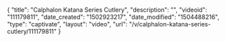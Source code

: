 {
    "title": "Calphalon Katana Series Cutlery",
    "description": "",
    "videoid": "111179811",
    "date_created": "1502923217",
    "date_modified": "1504488216",
    "type": "captivate",
    "layout": "video",
    "url": "\/v\/calphalon-katana-series-cutlery\/111179811"
}